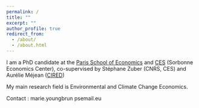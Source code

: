 ```yaml
---
permalink: /
title: ""
excerpt: ""
author_profile: true
redirect_from: 
  - /about/
  - /about.html
---
```


I am a PhD candidate at the [Paris School of Economics](https://www.parisschoolofeconomics.eu) and [CES](http://centredeconomiesorbonne.univ-paris1.fr/) (Sorbonne Economics Center), co-supervised by Stéphane Zuber (CNRS, CES) and Aurélie Méjean ([CIRED](http://www.centre-cired.fr/fr/))

My main research field is Environmental and Climate Change Economics.


Contact : marie.youngbrun <at> psemail.eu
